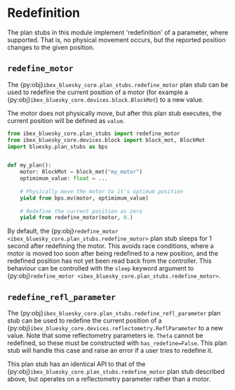 # Redefinition

The plan stubs in this module implement 'redefinition' of a parameter, where supported. That is, no physical movement
occurs, but the reported position changes to the given position.

## `redefine_motor`

The {py:obj}`ibex_bluesky_core.plan_stubs.redefine_motor` plan stub can be used to redefine the current
position of a motor (for example a {py:obj}`ibex_bluesky_core.devices.block.BlockMot`) to a new value.

The motor does not physically move, but after this plan stub executes, the current position will be defined
as `value`.

```python
from ibex_bluesky_core.plan_stubs import redefine_motor
from ibex_bluesky_core.devices.block import block_mot, BlockMot
import bluesky.plan_stubs as bps


def my_plan():
    motor: BlockMot = block_mot("my_motor")
    optimimum_value: float = ...
    
    # Physically move the motor to it's optimum position
    yield from bps.mv(motor, optimimum_value)
    
    # Redefine the current position as zero
    yield from redefine_motor(motor, 0.)
```

By default, the {py:obj}`redefine_motor <ibex_bluesky_core.plan_stubs.redefine_motor>`
plan stub sleeps for 1 second after redefining the motor. This avoids race conditions, where a motor is moved too soon
after being redefined to a new position, and the redefined position has not yet been read back from the controller.
This behaviour can be controlled with the `sleep` keyword argument to
{py:obj}`redefine_motor <ibex_bluesky_core.plan_stubs.redefine_motor>`.

## `redefine_refl_parameter`

The {py:obj}`ibex_bluesky_core.plan_stubs.redefine_refl_parameter` plan stub can be used to redefine the current
position of a {py:obj}`ibex_bluesky_core.devices.reflectometry.ReflParameter` to a new value. Note that some reflectometry parameters ie. `Theta` cannot be redefined, so these must be constructed with `has_redefine=False`. This plan stub will handle this case and raise an error if a user tries to redefine it. 

This plan stub has an identical API to that of the {py:obj}`ibex_bluesky_core.plan_stubs.redefine_motor` plan stub
described above, but operates on a reflectometry parameter rather than a motor.
